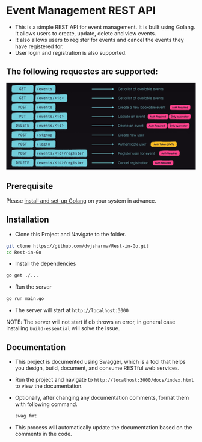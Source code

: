 # Event Management REST API
* This is a simple REST API for event management. It is built using Golang. It allows users to create, update, delete and view events. 
* It also allows users to register for events and cancel the events they have registered for.
* User login and registration is also supported.

## The following requestes are supported:
![Alt text](./assets/endpoints.png)

## Prerequisite
Please [install and set-up Golang](https://go.dev/doc/install) on your system in advance.
## Installation
- Clone this Project and Navigate to the folder.

``` bash
git clone https://github.com/dvjsharma/Rest-in-Go.git
cd Rest-in-Go
```
- Install the dependencies
``` bash
go get ./...
```
- Run the server
``` bash
go run main.go
```
- The server will start at `http://localhost:3000`

NOTE: The server will not start if db throws an error, in general case installing ```build-essential``` will solve the issue.

## Documentation
- This project is documented using Swagger, which is a tool that helps you design, build, document, and consume RESTful web services.

- Run the project and navigate to `http://localhost:3000/docs/index.html` to view the documentation.

- Optionally, after changing any documentation comments, format them with following command.
    ```bash
    swag fmt
    ```
- This process will automatically update the documentation based on the comments in the code.